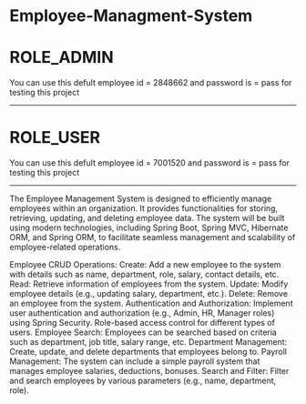 # Employee-Managment-System

# ROLE_ADMIN
You can use this defult employee id = 2848662 and password is = pass for testing this project 
____________________________________________________________________________________________________________
# ROLE_USER
You can use this defult employee id = 7001520 and password is = pass for testing this project 
____________________________________________________________________________________________________________

The Employee Management System is designed to efficiently manage employees within an organization. It provides functionalities for storing, retrieving, updating, and deleting employee data. The system will be built using modern technologies, including Spring Boot, Spring MVC, Hibernate ORM, and Spring ORM, to facilitate seamless management and scalability of employee-related operations.

 Employee CRUD Operations:
Create: Add a new employee to the system with details such as name, department, role, salary, contact details, etc.
Read: Retrieve information of employees from the system.
Update: Modify employee details (e.g., updating salary, department, etc.).
Delete: Remove an employee from the system.
Authentication and Authorization:
Implement user authentication and authorization (e.g., Admin, HR, Manager roles) using Spring Security.
Role-based access control for different types of users.
Employee Search: Employees can be searched based on criteria such as department, job title, salary range, etc.
Department Management: Create, update, and delete departments that employees belong to.
Payroll Management: The system can include a simple payroll system that manages employee salaries, deductions, bonuses.
Search and Filter:
Filter and search employees by various parameters (e.g., name, department, role).



